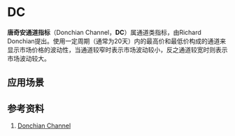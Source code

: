 # DC
**唐奇安通道指标**（Donchian Channel，**DC**）属通道类指标，由Richard Donchian提出。使用一定周期（通常为20天）内的最高价和最低价构成的通道来显示市场价格的波动性，当通道较窄时表示市场波动较小，反之通道较宽时则表示市场波动较大。





## 应用场景

## 参考资料
1. [Donchian Channel](http://blog.sina.com.cn/s/blog_3d9baacf01015djn.html)

